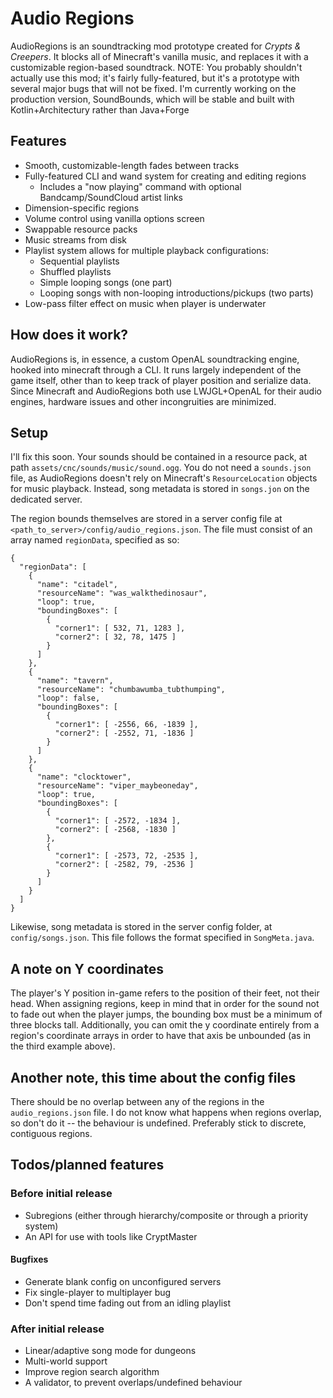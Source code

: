 # Audio Regions
AudioRegions is an soundtracking mod prototype created for *Crypts & Creepers*.
It blocks all of Minecraft's vanilla music, and replaces it with a customizable region-based soundtrack.
NOTE: You probably shouldn't actually use this mod; it's fairly fully-featured, but it's a prototype with
several major bugs that will not be fixed. I'm currently working on the production version, SoundBounds,
which will be stable and built with Kotlin+Architectury rather than Java+Forge

## Features
- Smooth, customizable-length fades between tracks
- Fully-featured CLI and wand system for creating and editing regions
  - Includes a "now playing" command with optional Bandcamp/SoundCloud artist links
- Dimension-specific regions
- Volume control using vanilla options screen
- Swappable resource packs
- Music streams from disk
- Playlist system allows for multiple playback configurations:
    - Sequential playlists
    - Shuffled playlists
    - Simple looping songs (one part)
    - Looping songs with non-looping introductions/pickups (two parts)
- Low-pass filter effect on music when player is underwater

## How does it work?
AudioRegions is, in essence, a custom OpenAL soundtracking engine, hooked into minecraft through a CLI.
It runs largely independent of the game itself, other than to keep track of player position and serialize data.
Since Minecraft and AudioRegions both use LWJGL+OpenAL for their audio engines, hardware issues and other incongruities
are minimized.

## Setup
I'll fix this soon. Your sounds should be contained in a resource pack, at path `assets/cnc/sounds/music/sound.ogg`.
You do not need a `sounds.json` file, as AudioRegions doesn't rely on Minecraft's `ResourceLocation` objects for
music playback. Instead, song metadata is stored in `songs.jon` on the dedicated server.

The region bounds themselves are stored in a server config file at `<path_to_server>/config/audio_regions.json`.
The file must consist of an array named `regionData`, specified as so:

```
{
  "regionData": [
    {
      "name": "citadel",
      "resourceName": "was_walkthedinosaur",
      "loop": true,
      "boundingBoxes": [
        {
          "corner1": [ 532, 71, 1283 ],
          "corner2": [ 32, 78, 1475 ]
        }
      ]
    },
    {
      "name": "tavern",
      "resourceName": "chumbawumba_tubthumping",
      "loop": false,
      "boundingBoxes": [
        {
          "corner1": [ -2556, 66, -1839 ],
          "corner2": [ -2552, 71, -1836 ]
        }
      ]
    },
    {
      "name": "clocktower",
      "resourceName": "viper_maybeoneday",
      "loop": true,
      "boundingBoxes": [
        {
          "corner1": [ -2572, -1834 ],
          "corner2": [ -2568, -1830 ]
        },
        {
          "corner1": [ -2573, 72, -2535 ],
          "corner2": [ -2582, 79, -2536 ]
        }
      ]
    }
  ]
}
```

Likewise, song metadata is stored in the server config folder, at `config/songs.json`. This file follows the format
specified in `SongMeta.java`.

## A note on Y coordinates
The player's Y position in-game refers to the position of their feet, not their head. When assigning regions, keep in
mind that in order for the sound not to fade out when the player jumps, the bounding box must be a minimum of three
blocks tall. Additionally, you can omit the y coordinate entirely from a region's coordinate arrays in order to have
that axis be unbounded (as in the third example above).
## Another note, this time about the config files
There should be no overlap between any of the regions in the `audio_regions.json` file. I do not know what happens when
regions overlap, so don't do it -- the behaviour is undefined. Preferably stick to discrete, contiguous regions.

## Todos/planned features
### Before initial release
- Subregions (either through hierarchy/composite or through a priority system)
- An API for use with tools like CryptMaster
#### Bugfixes
- Generate blank config on unconfigured servers
- Fix single-player to multiplayer bug
- Don't spend time fading out from an idling playlist
### After initial release
- Linear/adaptive song mode for dungeons
- Multi-world support
- Improve region search algorithm
- A validator, to prevent overlaps/undefined behaviour
